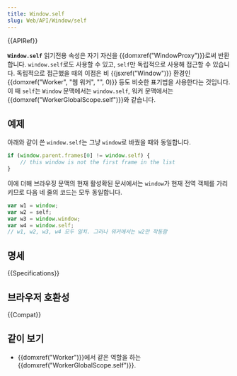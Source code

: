 ```yaml
---
title: Window.self
slug: Web/API/Window/self
---
```

{{APIRef}}

**`Window.self`** 읽기전용 속성은 자기 자신을 {{domxref("WindowProxy")}}로써 반환합니다. `window.self`로도 사용할 수 있고, `self`만 독립적으로 사용해 접근할 수 있습니다. 독립적으로 접근했을 때의 이점은 비 {{jsxref("Window")}} 환경인 {{domxref("Worker", "웹 워커", "", 0)}} 등도 비슷한 표기법을 사용한다는 것입니다. 이 때 `self`는 `Window` 문맥에서는 `window.self`, 워커 문맥에서는 {{domxref("WorkerGlobalScope.self")}}와 같습니다.

## 예제

아래와 같이 쓴 `window.self`는 그냥 `window`로 바꿨을 때와 동일합니다.

```js
if (window.parent.frames[0] != window.self) {
    // this window is not the first frame in the list
}
```

이에 더해 브라우징 문맥의 현재 활성확된 문서에서는 `window`가 현재 전역 객체를 가리키므로 다음 네 줄의 코드는 모두 동일합니다.

```js
var w1 = window;
var w2 = self;
var w3 = window.window;
var w4 = window.self;
// w1, w2, w3, w4 모두 일치. 그러나 워커에서는 w2만 작동함
```

## 명세

{{Specifications}}

## 브라우저 호환성

{{Compat}}

## 같이 보기

- {{domxref("Worker")}}에서 같은 역할을 하는 {{domxref("WorkerGlobalScope.self")}}.
